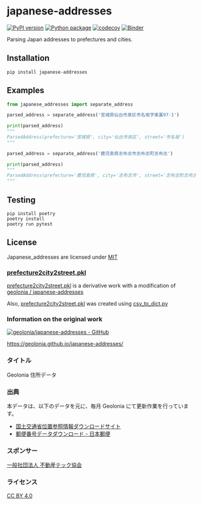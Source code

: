 # japanese-addresses

[![PyPI version](https://badge.fury.io/py/japanese-addresses.svg)](https://badge.fury.io/py/japanese-addresses)
[![Python package](https://github.com/wakamezake/japanese-addresses/workflows/Python%20package/badge.svg?branch=master)](https://github.com/wakamezake/japanese-addresses/actions?query=workflow%3A%22Python+package%22)
[![codecov](https://codecov.io/gh/wakamezake/japanese-addresses/branch/master/graph/badge.svg)](https://codecov.io/gh/wakamezake/japanese-addresses)
[![Binder](https://mybinder.org/badge.svg)](https://mybinder.org/v2/gh/wakamezake/japanese-addresses/master)

Parsing Japan addresses to prefectures and cities.

## Installation

```
pip install japanese-addresses
```

## Examples

```python
from japanese_addresses import separate_address

parsed_address = separate_address('宮城県仙台市泉区市名坂字東裏97-1')

print(parsed_address)
"""
ParsedAddress(prefecture='宮城県', city='仙台市泉区', street='市名坂')
"""

parsed_address = separate_address('鹿児島県志布志市志布志町志布志')

print(parsed_address)
"""
ParsedAddress(prefecture='鹿児島県', city='志布志市', street='志布志町志布志')
"""
```

## Testing

```
pip install poetry
poetry install
poetry run pytest
```

## License
Japanese_addresses are licensed under [MIT](https://github.com/wakamezake/japanese-addresses/blob/master/LICENSE)

### [prefecture2city2street.pkl](https://github.com/wakamezake/japanese-addresses/blob/master/japanese_addresses/prefecture2city2street.pkl)

[prefecture2city2street.pkl](https://github.com/wakamezake/japanese-addresses/blob/master/japanese_addresses/prefecture2city2street.pkl) is a derivative work with a modification of [geolonia
/
japanese-addresses](https://github.com/geolonia/japanese-addresses)

Also, [prefecture2city2street.pkl](https://github.com/wakamezake/japanese-addresses/blob/master/japanese_addresses/prefecture2city2street.pkl) was created using [csv_to_dict.py](https://github.com/wakamezake/japanese-addresses/blob/master/scripts/csv_to_dict.py)

### Information on the original work

[![geolonia/japanese-addresses - GitHub](https://gh-card.dev/repos/geolonia/japanese-addresses.svg)](https://github.com/geolonia/japanese-addresses)

https://geolonia.github.io/japanese-addresses/

### タイトル
Geolonia 住所データ

### 出典
本データは、以下のデータを元に、毎月 Geolonia にて更新作業を行っています。
- [国土交通省位置参照情報ダウンロードサイト](https://nlftp.mlit.go.jp/cgi-bin/isj/dls/_choose_method.cgi)
- [郵便番号データダウンロード - 日本郵便](https://www.post.japanpost.jp/zipcode/download.html)

### スポンサー
[一般社団法人 不動産テック協会](https://retechjapan.org/)

### ライセンス
[CC BY 4.0](https://creativecommons.org/licenses/by/4.0/deed.ja)
